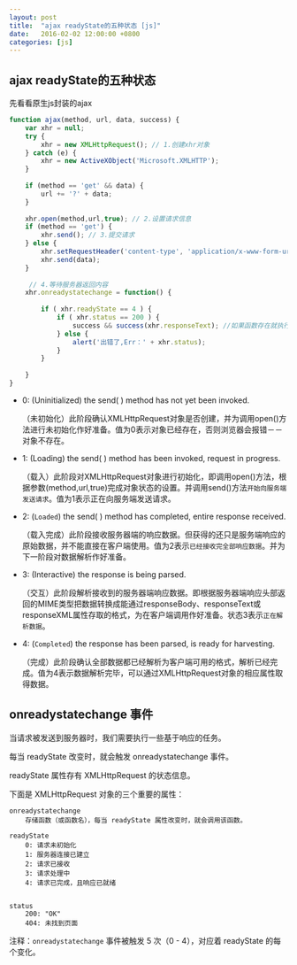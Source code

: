```yaml
---
layout: post
title:  "ajax readyState的五种状态 [js]"
date:   2016-02-02 12:00:00 +0800
categories: [js]
---
```


## ajax readyState的五种状态

先看看原生js封装的ajax

```javascript
function ajax(method, url, data, success) {
    var xhr = null;
    try {
        xhr = new XMLHttpRequest(); // 1.创建xhr对象 
    } catch (e) {
        xhr = new ActiveXObject('Microsoft.XMLHTTP');
    }
    
    if (method == 'get' && data) {
        url += '?' + data;
    }
    
    xhr.open(method,url,true); // 2.设置请求信息 
    if (method == 'get') {
        xhr.send(); // 3.提交请求
    } else {
        xhr.setRequestHeader('content-type', 'application/x-www-form-urlencoded');
        xhr.send(data);
    }
    
     // 4.等待服务器返回内容
    xhr.onreadystatechange = function() {
        
        if ( xhr.readyState == 4 ) {
            if ( xhr.status == 200 ) {
                success && success(xhr.responseText); //如果函数存在就执行后面的  &&的执行过程就是前面的是真，才执行后面的。
            } else {
                alert('出错了,Err：' + xhr.status);
            }
        }
        
    }
}
```

- 0: (Uninitialized) the send( ) method has not yet been invoked.
 
    （未初始化）此阶段确认XMLHttpRequest对象是否创建，并为调用open()方法进行未初始化作好准备。值为0表示对象已经存在，否则浏览器会报错－－对象不存在。

- 1: (Loading) the send( ) method has been invoked, request in progress. 

    （载入）此阶段对XMLHttpRequest对象进行初始化，即调用open()方法，根据参数(method,url,true)完成对象状态的设置。并调用send()方法`开始向服务端发送请求`。值为1表示正在向服务端发送请求。 
    
- 2: (`Loaded`) the send( ) method has completed, entire response received.

    （载入完成）此阶段接收服务器端的响应数据。但获得的还只是服务端响应的原始数据，并不能直接在客户端使用。值为2表示`已经接收完全部响应数据`。并为下一阶段对数据解析作好准备。 

- 3: (Interactive) the response is being parsed.

    （交互）此阶段解析接收到的服务器端响应数据。即根据服务器端响应头部返回的MIME类型把数据转换成能通过responseBody、responseText或responseXML属性存取的格式，为在客户端调用作好准备。状态3表示`正在解析数据`。 

- 4: (`Completed`) the response has been parsed, is ready for harvesting.

    （完成）此阶段确认全部数据都已经解析为客户端可用的格式，解析已经完成。值为4表示数据解析完毕，可以通过XMLHttpRequest对象的相应属性取得数据。 


## onreadystatechange 事件

当请求被发送到服务器时，我们需要执行一些基于响应的任务。

每当 readyState 改变时，就会触发 onreadystatechange 事件。

readyState 属性存有 XMLHttpRequest 的状态信息。

下面是 XMLHttpRequest 对象的三个重要的属性：
```
onreadystatechange 
    存储函数（或函数名），每当 readyState 属性改变时，就会调用该函数。

readyState
    0: 请求未初始化
    1: 服务器连接已建立
    2: 请求已接收
    3: 请求处理中
    4: 请求已完成，且响应已就绪
    

status
    200: "OK"
    404: 未找到页面
```

注释：`onreadystatechange` 事件被触发 5 次（0 - 4），对应着 readyState 的每个变化。